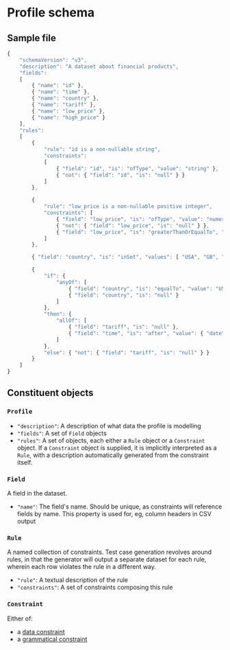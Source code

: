 # Profile schema

## Sample file
```javascript
{
	"schemaVersion": "v3",
	"description": "A dataset about financial products",
	"fields":
	[
		{ "name": "id" },
		{ "name": "time" },
		{ "name": "country" },
		{ "name": "tariff" },
		{ "name": "low_price" },
		{ "name": "high_price" }
	],
	"rules":
	[
		{
			"rule": "id is a non-nullable string",
			"constraints":
			[
				{ "field": "id", "is": "ofType", "value": "string" },
				{ "not": { "field": "id", "is": "null" } }
			]
		},

		{
			"rule": "low_price is a non-nullable positive integer",
			"constraints": [
				{ "field": "low_price", "is": "ofType", "value": "numeric" },
				{ "not": { "field": "low_price", "is": "null" } },
				{ "field": "low_price", "is": "greaterThanOrEqualTo", "value": 0 }
			]
		},

		{ "field": "country", "is": "inSet", "values": [ "USA", "GB", "FRANCE" ] },

		{
			"if": {
				"anyOf": [
					{ "field": "country", "is": "equalTo", "value": "USA" },
					{ "field": "country", "is": "null" }
				]
			},
			"then": {
				"allOf": [
					{ "field": "tariff", "is": "null" },
					{ "field": "time", "is": "after", "value": { "date": "2014-01-01" } }
				]
			},
			"else": { "not": { "field": "tariff", "is": "null" } }
		}
	]
}
```

## Constituent objects

### `Profile`
* `"description"`: A description of what data the profile is modelling
* `"fields"`: A set of `Field` objects
* `"rules"`: A set of objects, each either a `Rule` object or a `Constraint` object. If a `Constraint` object is supplied, it is implicitly interpreted as a `Rule`, with a description automatically generated from the constraint itself.

### `Field`

A field in the dataset.

* `"name"`: The field's name. Should be unique, as constraints will reference fields by name. This property is used for, eg, column headers in CSV output

### `Rule`
A named collection of constraints. Test case generation revolves around rules, in that the generator will output a separate dataset for each rule, wherein each row violates the rule in a different way.

* `"rule"`: A textual description of the rule
* `"constraints"`: A set of constraints composing this rule

### `Constraint`

Either of:

- a [data constraint](EpistemicConstraints.md)
- a [grammatical constraint](GrammaticalConstraints.md)
